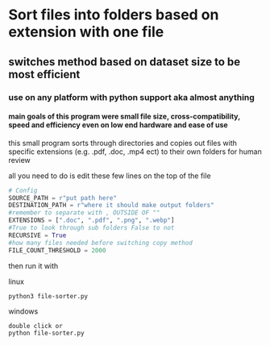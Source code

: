 # Sort files into folders based on extension with one file
## switches method based on dataset size to be most efficient
### use on any platform with python support aka almost anything

#### main goals of this program were small file size, cross-compatibility, speed and efficiency even on low end hardware and ease of use

this small program sorts through directories and copies out files with specific extensions (e.g. .pdf, .doc, .mp4 ect) to their own folders for human review


 all you need to do is edit these few lines on the top of the file


```py
# Config
SOURCE_PATH = r"put path here"
DESTINATION_PATH = r"where it should make output folders"
#remember to separate with , OUTSIDE OF ""
EXTENSIONS = [".doc", ".pdf", ".png", ".webp"]
#True to look through sub folders False to not
RECURSIVE = True
#how many files needed before switching copy method
FILE_COUNT_THRESHOLD = 2000
```


then run it with


linux
``` 
python3 file-sorter.py

```
windows
``` 
double click or
python file-sorter.py

```
